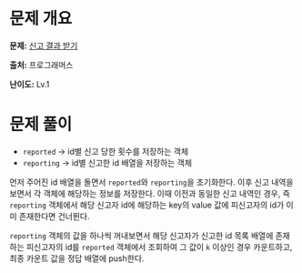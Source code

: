 # 문제 개요

**문제:** [신고 결과 받기](https://school.programmers.co.kr/learn/courses/30/lessons/92334)

**출처:** 프로그래머스

**난이도:** Lv.1

# 문제 풀이

- `reported` → id별 신고 당한 횟수를 저장하는 객체
- `reporting` → id별 신고한 id 배열을 저장하는 객체

먼저 주어진 id 배열을 돌면서 `reported`와 `reporting`을 초기화한다. 이후 신고 내역을 보면서 각 객체에 해당하는 정보를 저장한다. 이때 이전과 동일한 신고 내역인 경우, 즉 `reporting` 객체에서 해당 신고자 id에 해당하는 key의 value 값에 피신고자의 id가 이미 존재한다면 건너뛴다.

`reporting` 객체의 값을 하나씩 꺼내보면서 해당 신고자가 신고한 id 목록 배열에 존재하는 피신고자의 id를 `reported` 객체에서 조회하여 그 값이 `k` 이상인 경우 카운트하고, 최종 카운트 값을 정답 배열에 push한다.
